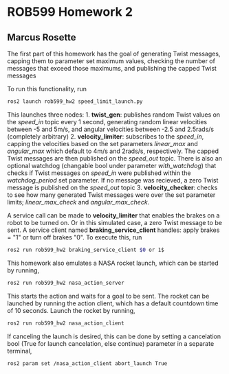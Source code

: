# ROB599 Homework 2

## Marcus Rosette

The first part of this homework has the goal of generating Twist messages, capping them to parameter set maximum values, checking the number of messages that exceed those maximums, and publishing the capped Twist messages

To run this functionality, run

```bash
ros2 launch rob599_hw2 speed_limit_launch.py
```

This launches three nodes:
    1. **twist_gen**: publishes random Twist values on the *speed_in* topic every 1 second, generating random linear velocities between -5 and 5m/s, and angular velocities between -2.5 and 2.5rads/s (completely arbitrary)
    2. **velocity_limiter**: subscribes to the *speed_in*, capping the velocities based on the set parameters *linear_max* and *angular_max* which default to 4m/s and 2rads/s, respectively. The capped Twist messages are then published on the *speed_out* topic. There is also an optional watchdog (changable bool under parameter *with_watchdog*) that checks if Twist messages on *speed_in* were published within the *watchdog_period* set parameter. If no message was recieved, a zero Twist message is published on the *speed_out* topic
    3. **velocity_checker**: checks to see how many generated Twist messages were over the set parameter limits; *linear_max_check* and *angular_max_check*. 

A service call can be made to **velocity_limiter** that enables the brakes on a robot to be turned on. Or in this simulated case, a zero Twist message to be sent. A service client named **braking_service_client** handles: apply brakes = "1" or turn off brakes "0". To execute this, run 

```bash
ros2 run rob599_hw2 braking_service_client $0 or 1$
```

This homework also emulates a NASA rocket launch, which can be started by running,

```bash
ros2 run rob599_hw2 nasa_action_server
```

This starts the action and waits for a goal to be sent. The rocket can be launched by running the action client, which has a default countdown time of 10 seconds. Launch the rocket by running,

```bash
ros2 run rob599_hw2 nasa_action_client
```

If canceling the launch is desired, this can be done by setting a cancelation bool (True for launch cancelation, else continue) parameter in a separate terminal,

```bash
ros2 param set /nasa_action_client abort_launch True
```